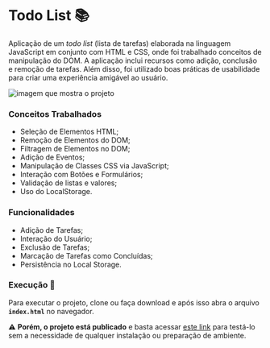 # Todo List :books:

Aplicação de um *todo list* (lista de tarefas) elaborada na linguagem JavaScript em conjunto com HTML e CSS, onde foi trabalhado conceitos de manipulação do DOM. A aplicação inclui recursos como adição, conclusão e remoção de tarefas. Além disso, foi utilizado boas práticas de usabilidade para criar uma experiência amigável ao usuário.

![imagem que mostra o projeto](https://i.imgur.com/8X4WhvQ.png)

### Conceitos Trabalhados

- Seleção de Elementos HTML;
- Remoção de Elementos do DOM;
- Filtragem de Elementos no DOM;
- Adição de Eventos;
- Manipulação de Classes CSS via JavaScript;
- Interação com Botões e Formulários;
- Validação de listas e valores;
- Uso do LocalStorage.

### Funcionalidades

- Adição de Tarefas;
- Interação do Usuário;
- Exclusão de Tarefas;
- Marcação de Tarefas como Concluídas;
- Persistência no Local Storage.

### Execução :rocket:

Para executar o projeto, clone ou faça download e após isso abra o arquivo **`index.html`** no navegador. 

:warning: **Porém, o projeto está publicado**  e basta acessar [este link](https://to-do-list-five-blush.vercel.app/) para testá-lo sem a necessidade de qualquer instalação ou preparação de ambiente.
